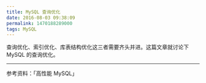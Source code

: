 ```yaml
---
title: MySQL 查询优化
date: 2016-08-03 09:38:09
permalink: 1470188289000
tags: MySQL
---
```


查询优化、索引优化、库表结构优化这三者需要齐头并进。这篇文章就讨论下 MySQL 的查询优化。



----

参考资料：「高性能 MySQL」